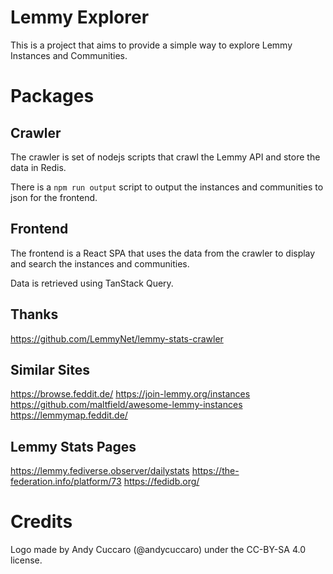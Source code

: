 # Lemmy Explorer

This is a project that aims to provide a simple way to explore Lemmy Instances and Communities.

# Packages

## Crawler

The crawler is set of nodejs scripts that crawl the Lemmy API and store the data in Redis.

There is a `npm run output` script to output the instances and communities to json for the frontend.


## Frontend

The frontend is a React SPA that uses the data from the crawler to display and search the instances and communities.

Data is retrieved using TanStack Query.


## Thanks

https://github.com/LemmyNet/lemmy-stats-crawler


## Similar Sites

https://browse.feddit.de/
https://join-lemmy.org/instances
https://github.com/maltfield/awesome-lemmy-instances
https://lemmymap.feddit.de/

## Lemmy Stats Pages
https://lemmy.fediverse.observer/dailystats
https://the-federation.info/platform/73
https://fedidb.org/

# Credits

Logo made by Andy Cuccaro (@andycuccaro) under the CC-BY-SA 4.0 license.

